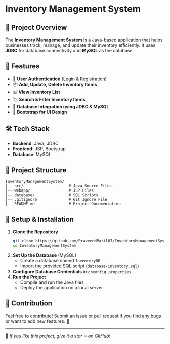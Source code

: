 # Inventory Management System

## 📌 Project Overview
The **Inventory Management System** is a Java-based application that helps businesses track, manage, and update their inventory efficiently. It uses **JDBC** for database connectivity and **MySQL** as the database.

## 🚀 Features
- 🔐 **User Authentication** (Login & Registration)
- 📦 **Add, Update, Delete Inventory Items**
- 📊 **View Inventory List**
- 🏷️ **Search & Filter Inventory Items**
- 📁 **Database Integration using JDBC & MySQL**
- 🎨 **Bootstrap for UI Design**

## 🛠️ Tech Stack
- **Backend**: Java, JDBC
- **Frontend**: JSP, Bootstrap
- **Database**: MySQL

## 📂 Project Structure
```
InventoryManagementSystem/
│-- src/                    # Java Source Files
│-- webapp/                 # JSP Files
│-- database/               # SQL Scripts
│-- .gitignore              # Git Ignore File
│-- README.md               # Project Documentation
```

## 🔧 Setup & Installation
1. **Clone the Repository**
   ```sh
   git clone https://github.com/PraveenNPatil07/InventoryManagementSystem.git
   cd InventoryManagementSystem
   ```
2. **Set Up the Database** (MySQL)
   - Create a database named `InventoryDB`
   - Import the provided SQL script (`database/inventory.sql`)
3. **Configure Database Credentials** in `dbconfig.properties`
4. **Run the Project**
   - Compile and run the Java files
   - Deploy the application on a local server

## 🤝 Contribution
Feel free to contribute! Submit an issue or pull request if you find any bugs or want to add new features. 🚀

---
🌟 _If you like this project, give it a star ⭐ on GitHub!_
